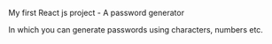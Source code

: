 My first React js project - A password generator

In which you can generate passwords using characters, numbers etc.